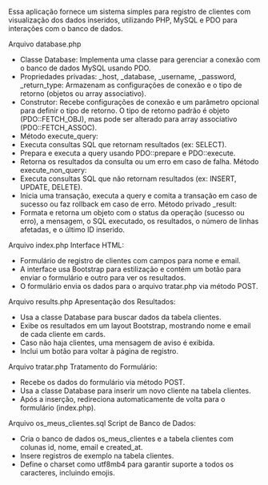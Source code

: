 Essa aplicação fornece um sistema simples para registro de clientes com visualização dos dados inseridos, utilizando PHP, MySQL e PDO para interações com o banco de dados.

Arquivo database.php
- Classe Database:
Implementa uma classe para gerenciar a conexão com o banco de dados MySQL usando PDO.
- Propriedades privadas:
_host, _database, _username, _password, _return_type: Armazenam as configurações de conexão e o tipo de retorno (objetos ou array associativo).
- Construtor:
Recebe configurações de conexão e um parâmetro opcional para definir o tipo de retorno. O tipo de retorno padrão é objeto (PDO::FETCH_OBJ), mas pode ser alterado para array associativo (PDO::FETCH_ASSOC).
- Método execute_query:
- Executa consultas SQL que retornam resultados (ex: SELECT). 
- Prepara e executa a query usando PDO::prepare e PDO::execute.
- Retorna os resultados da consulta ou um erro em caso de falha.
Método execute_non_query:
- Executa consultas SQL que não retornam resultados (ex: INSERT, UPDATE, DELETE).
- Inicia uma transação, executa a query e comita a transação em caso de sucesso ou faz rollback em caso de erro.
Método privado _result:
- Formata e retorna um objeto com o status da operação (sucesso ou erro), a mensagem, o SQL executado, os resultados, o número de linhas afetadas, e o último ID inserido.

Arquivo index.php
Interface HTML:
- Formulário de registro de clientes com campos para nome e email.
- A interface usa Bootstrap para estilização e contém um botão para enviar o formulário e outro para ver os resultados.
- O formulário envia os dados para o arquivo tratar.php via método POST.

Arquivo results.php
Apresentação dos Resultados: 
- Usa a classe Database para buscar dados da tabela clientes.
- Exibe os resultados em um layout Bootstrap, mostrando nome e email de cada cliente em cards.
- Caso não haja clientes, uma mensagem de aviso é exibida.
- Inclui um botão para voltar à página de registro.

Arquivo tratar.php
Tratamento do Formulário:
- Recebe os dados do formulário via método POST.
- Usa a classe Database para inserir um novo cliente na tabela clientes.
- Após a inserção, redireciona automaticamente de volta para o formulário (index.php).

Arquivo os_meus_clientes.sql
Script de Banco de Dados:
- Cria o banco de dados os_meus_clientes e a tabela clientes com colunas id, nome, email e created_at.
- Insere registros de exemplo na tabela clientes.
- Define o charset como utf8mb4 para garantir suporte a todos os caracteres, incluindo emojis.


